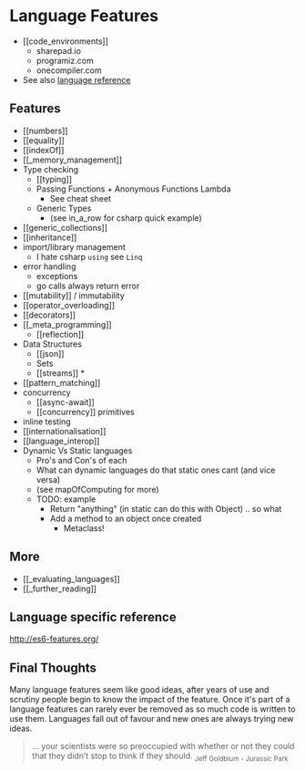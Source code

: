 Language Features
=================

* [[code_environments]]
    * sharepad.io
    * programiz.com
    * onecompiler.com
* See also [language reference](https://computingteachers.uk/static/langauge_reference.html)

Features
--------

* [[numbers]]
* [[equality]]
* [[indexOf]]
* [[_memory_management]]
* Type checking
    * [[typing]]
    * Passing Functions + Anonymous Functions Lambda
        * See cheat sheet
    * Generic Types
        * (see in_a_row for csharp quick example)
* [[generic_collections]]
* [[inheritance]]
* import/library management
    * I hate csharp `using` see `Linq`
* error handling
    * exceptions
    * go calls always return error
* [[mutability]] / immutability
* [[operator_overloading]]
* [[decorators]]
* [[_meta_programming]]
    * [[reflection]]
* Data Structures
    * [[json]]
    * Sets
    * [[streams]]
        * 
* [[pattern_matching]]
* concurrency
    * [[async-await]]
    * [[concurrency]] primitives
* inline testing
* [[internationalisation]]
* [[language_interop]]
* Dynamic Vs Static languages
    * Pro's and Con's of each
    * What can dynamic languages do that static ones cant (and vice versa)
    * (see mapOfComputing for more)
    * TODO: example
        * Return "anything" (in static can do this with Object) .. so what
        * Add a method to an object once created
            * Metaclass!


More
-----

* [[_evaluating_languages]]
* [[_further_reading]]

Language specific reference
---------------------------

http://es6-features.org/


Final Thoughts
--------------

Many language features seem like good ideas, after years of use and scrutiny people begin to know the impact of the feature. Once it's part of a language features can rarely ever be removed as so much code is written to use them.
Languages fall out of favour and new ones are always trying new ideas.

> ... your scientists were so preoccupied with whether or not they could that they didn’t stop to think if they should.
<sub>Jeff Goldblum - Jurassic Park</sub>

